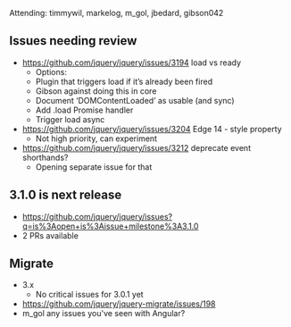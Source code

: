 Attending: timmywil, markelog, m_gol, jbedard, gibson042

## Issues needing review
* https://github.com/jquery/jquery/issues/3194 load vs ready
  - Options:
  - Plugin that triggers load if it’s already been fired
  - Gibson against doing this in core
  - Document ‘DOMContentLoaded’ as usable (and sync)
  - Add .load Promise handler
  - Trigger load async
* https://github.com/jquery/jquery/issues/3204 Edge 14 - style property
  - Not high priority, can experiment
* https://github.com/jquery/jquery/issues/3212 deprecate event shorthands?
  - Opening separate issue for that

## 3.1.0 is next release
* https://github.com/jquery/jquery/issues?q=is%3Aopen+is%3Aissue+milestone%3A3.1.0 
* 2 PRs available

## Migrate
* 3.x
  - No critical issues for 3.0.1 yet
* https://github.com/jquery/jquery-migrate/issues/198
* m_gol any issues you've seen with Angular?
